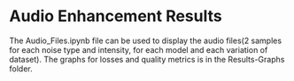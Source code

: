 # Audio Enhancement Results


The Audio_Files.ipynb file can be used to display the audio files(2 samples for each noise type and intensity, for each model and each variation of dataset).
The graphs for losses and quality metrics is in the Results-Graphs folder.
